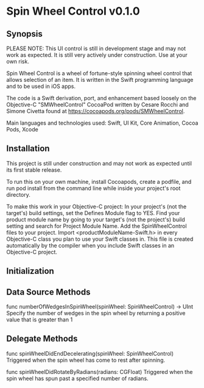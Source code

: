 # Spin Wheel Control v0.1.0

## Synopsis

PLEASE NOTE: This UI control is still in development stage and may not work as expected. It is still very actively under construction. Use at your own risk.

Spin Wheel Control is a wheel of fortune-style spinning wheel control that allows selection of an item. It is written in the Swift programming language and to be used in iOS apps.

The code is a Swift derivation, port, and enhancement based loosely on the Objective-C "SMWheelControl" CocoaPod written by Cesare Rocchi and Simone Civetta found at https://cocoapods.org/pods/SMWheelControl.

Main languages and technologies used: Swift, UI Kit, Core Animation, Cocoa Pods, Xcode


## Installation 

This project is still under construction and may not work as expected until its first stable release.

To run this on your own machine, install Cocoapods, create a podfile, and run pod install from the command line while inside your project's root directory.

To make this work in your Objective-C project:
In your project's (not the target's) build settings, set the Defines Module flag to YES.
Find your product module name by going to your target's (not the project's) build setting and search for Project Module Name.
Add the SpinWheelControl files to your project.
Import <productModuleName-Swift.h> in every Objective-C class you plan to use your Swift classes in. This file is created automatically by the compiler when you include Swift classes in an Objective-C project.


## Initialization


## Data Source Methods

func numberOfWedgesInSpinWheel(spinWheel: SpinWheelControl) -> UInt
Specify the number of wedges in the spin wheel by returning a positive value that is greater than 1


## Delegate Methods

func spinWheelDidEndDecelerating(spinWheel: SpinWheelControl)
Triggered when the spin wheel has come to rest after spinning.

func spinWheelDidRotateByRadians(radians: CGFloat)
Triggered when the spin wheel has spun past a specified number of radians.

